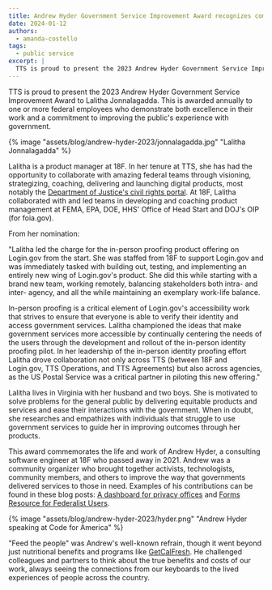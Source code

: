 ```yaml
---
title: Andrew Hyder Government Service Improvement Award recognizes commitment to serving the public
date: 2024-01-12
authors:
  - amanda-costello
tags:
  - public service
excerpt: |
  TTS is proud to present the 2023 Andrew Hyder Government Service Improvement Award to Lalitha Jonnalagadda. This is awarded annually to one or more federal employees who demonstrate both excellence in their work and a commitment to improving the public's experience with government.
---
```


TTS is proud to present the 2023 Andrew Hyder Government Service Improvement Award to Lalitha Jonnalagadda. This is awarded annually to one or more federal employees who demonstrate both excellence in their work and a commitment to improving the public's experience with government.

{% image "assets/blog/andrew-hyder-2023/jonnalagadda.jpg" "Lalitha Jonnalagadda" %}

Lalitha is a product manager at 18F. In her tenure at TTS, she has had the opportunity to collaborate with amazing federal teams through visioning, strategizing, coaching, delivering and launching digital products, most notably the [Department of Justice's civil rights portal](https://civilrights.justice.gov/).  At 18F, Lalitha collaborated with and led teams in developing and coaching product management at FEMA, EPA, DOE, HHS' Office of Head Start and DOJ's OIP (for foia.gov).

From her nomination:

"Lalitha led the charge for the in-person proofing product offering on Login.gov from the start. She was staffed from 18F to support Login.gov and was immediately tasked with building out, testing, and implementing an entirely new wing of Login.gov's product. She did this while starting with a brand new team, working remotely, balancing stakeholders both intra- and inter- agency, and all the while maintaining an exemplary work-life balance.

In-person proofing is a critical element of Login.gov's accessibility work that strives to ensure that everyone is able to verify their identity and access government services. Lalitha championed the ideas that make government services more accessible by continually centering the needs of the users through the development and rollout of the in-person identity proofing pilot. In her leadership of the in-person identity proofing effort Lalitha drove collaboration not only across TTS (between 18F and Login.gov, TTS Operations, and TTS Agreements) but also across agencies, as the US Postal Service was a critical partner in piloting this new offering."

Lalitha lives in Virginia with her husband and two boys. She is motivated to solve problems for the general public by delivering equitable products and services and ease their interactions with the government. When in doubt, she researches and empathizes with individuals that struggle to use government services to guide her in improving outcomes through her products.

This award commemorates the life and work of Andrew Hyder, a consulting software engineer at 18F who passed away in 2021. Andrew was a community organizer who brought together activists, technologists, community members, and others to improve the way that governments delivered services to those in need. Examples of his contributions can be found in these blog posts: [A dashboard for privacy offices](https://18f.gsa.gov/2020/12/15/a-dashboard-for-privacy-offices/) and [Forms Resource for Federalist Users](https://18f.gsa.gov/2020/02/18/forms-resource-federalist/).

{% image "assets/blog/andrew-hyder-2023/hyder.png" "Andrew Hyder speaking at Code for America" %}

"Feed the people" was Andrew's well-known refrain, though it went beyond just nutritional benefits and programs like [GetCalFresh](https://www.getcalfresh.org/en/about). He challenged colleagues and partners to think about the true benefits and costs of our work, always seeing the connections from our keyboards to the lived experiences of people across the country.
